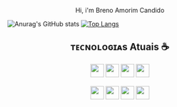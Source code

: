 <p align="center">
  <a> Hi, i'm Breno Amorim Candido
 </p>


![Anurag's GitHub stats](https://github-readme-stats.vercel.app/api?username=Killuazin-lab&show_icons=true&theme=dark)
[![Top Langs](https://github-readme-stats.vercel.app/api/top-langs/?username=Killuazin-lab&langs_count=8&theme=dark)](https://github.com/Killuazin-lab/github-readme-stats)


<p align="center">
  <a href="https://github.com/seu-usuario%22%3E>
    <img
      align="center"
      height="150em"
      src="https://github-readme-stats.vercel.app/api?username=Killuazin-lab&show_icons=true&include_all_commits=true&count_private=true&theme=dark"
    />
  </a>
  <a href="https://github.com/seu-usuario%22%3E>
    <img
      align="center"
      height="150em"
      src="https://github-readme-stats.vercel.app/api/top-langs/?username=Killuain-lab&show_icons=true&include_all_commits=true&count_private=true&layout=compact&theme=dark"
    />
  </a>
</p>

<div>
 <h2 align="center">ᴛᴇᴄɴᴏʟᴏɢɪᴀs Atuais ☕ </h2>
 <div align="center">
   <span>
    <img height="30px" src="https://img.shields.io/badge/HTML5-E34F26?style=for-the-badge&logo=html5&logoColor=white%22%3E"
           
   </span>

   <span>
    <img height="30px" src="https://img.shields.io/badge/CSS3-1572B6?style=for-the-badge&logo=css3&logoColor=white%22/%3E"
   </span>

   <span>
    <img height="30px" src="https://img.shields.io/badge/Sass-CC6699?style=for-the-badge&logo=sass&logoColor=white%22/%3E"
   </span>

   <span>
    <img height="30px" src="https://img.shields.io/badge/Bootstrap-563D7C?style=for-the-badge&logo=bootstrap&logoColor=white%22/%3E"
   </span>
   <br> <br>
   <span>
    <img height="30px" src="https://img.shields.io/badge/JavaScript-F7DF1E?style=for-the-badge&logo=javascript&logoColor=black%22/%3E"
   </span>

   <span>
    <img height="30px" src="https://img.shields.io/badge/React-20232A?style=for-the-badge&logo=react&logoColor=61DAFB%22/%3E"
   </span>

   <span>
    <img height="30px" src="https://img.shields.io/badge/Java-ED8B00?style=for-the-badge&logo=java&logoColor=white%22/%3E"
   </span>

   <span>
    <img height="30px" src="https://img.shields.io/badge/MySQL-00000F?style=for-the-badge&logo=mysql&logoColor=white%22/%3E"
   </span>

 </div>
</div>
